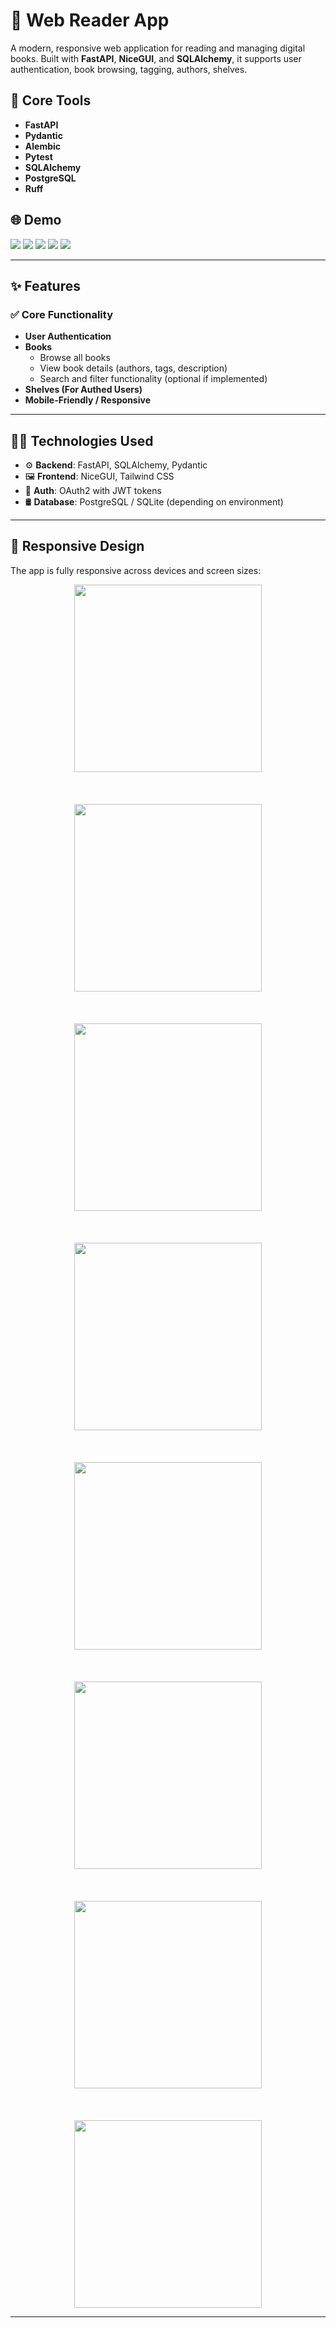# 📖 Web Reader App

A modern, responsive web application for reading and managing digital books. Built with **FastAPI**, **NiceGUI**, and **SQLAlchemy**, it supports user authentication, book browsing, tagging,  authors, shelves. 

## 🔧 Core Tools

- **FastAPI** 
- **Pydantic**  
- **Alembic** 
- **Pytest** 
- **SQLAlchemy** 
- **PostgreSQL** 
- **Ruff** 

## 🌐 Demo


<img src="https://github.com/common-47-git/fastapi-web-library/blob/gifs/1.gif?raw=true" />
<img src="https://github.com/common-47-git/fastapi-web-library/blob/gifs/2.gif?raw=true" />
<img src="https://github.com/common-47-git/fastapi-web-library/blob/gifs/3.gif?raw=true" />
<img src="https://github.com/common-47-git/fastapi-web-library/blob/gifs/4.gif?raw=true" />
<img src="https://github.com/common-47-git/fastapi-web-library/blob/gifs/5.gif?raw=true" />

---

## ✨ Features

### ✅ Core Functionality

- **User Authentication**
- **Books**
  - Browse all books
  - View book details (authors, tags, description)
  - Search and filter functionality (optional if implemented)
- **Shelves (For Authed Users)**
- **Mobile-Friendly / Responsive**

---

## 🧑‍💻 Technologies Used

- ⚙️ **Backend**: FastAPI, SQLAlchemy, Pydantic
- 🖼 **Frontend**: NiceGUI, Tailwind CSS
- 🔐 **Auth**: OAuth2 with JWT tokens
- 🛢 **Database**: PostgreSQL / SQLite (depending on environment)

---

## 📱 Responsive Design

The app is fully responsive across devices and screen sizes:

<div align="center">
  <img src="https://github.com/common-47-git/fastapi-web-library/blob/gifs/Pasted%20image%2020250719233539.png?raw=true" width="300"   /><br><br><br><br>
  <img src="https://github.com/common-47-git/fastapi-web-library/blob/gifs/Pasted%20image%2020250719233633.png?raw=true" width="300"   /><br><br><br><br>
  <img src="https://github.com/common-47-git/fastapi-web-library/blob/gifs/Pasted%20image%2020250719233701.png?raw=true" width="300"   /><br><br><br><br>
  <img src="https://github.com/common-47-git/fastapi-web-library/blob/gifs/Pasted%20image%2020250719233744.png?raw=true" width="300"   /><br><br><br><br>
  <img src="https://github.com/common-47-git/fastapi-web-library/blob/gifs/Pasted%20image%2020250719233822.png?raw=true" width="300"   /><br><br><br><br>
  <img src="https://github.com/common-47-git/fastapi-web-library/blob/gifs/Pasted%20image%2020250719233906.png?raw=true" width="300"   /><br><br><br><br>
  <img src="https://github.com/common-47-git/fastapi-web-library/blob/gifs/Pasted%20image%2020250719233952.png?raw=true" width="300"   /><br><br><br><br>
  <img src="https://github.com/common-47-git/fastapi-web-library/blob/gifs/Pasted%20image%2020250719234028.png?raw=true" width="300"   />
</div>

---

